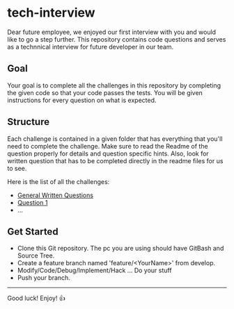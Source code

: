 # tech-interview
Dear future employee, we enjoyed our first interview with you and would like to go a step further. This repository contains code questions and serves as a technnical interview for future developer in our team.

## Goal
Your goal is to complete all the challenges in this repository by completing the given code so that your code passes the tests.
You will be given instructions for every question on what is expected.

## Structure
Each challenge is contained in a given folder that has everything that you'll need to complete the challenge. Make sure to read the Readme of the question properly for details and question specific hints.
Also, look for written question that has to be completed directly in the readme files for us to see.

Here is the list of all the challenges:
- [General Written Questions](WrittenQuestions)
- [Question 1](Q1)
- ...

## Get Started
- Clone this Git repository. The pc you are using should have GitBash and Source Tree.
- Create a feature branch named 'feature/\<YourName>' from develop.
- Modify/Code/Debug/Implement/Hack ... Do your stuff
- Push your branch.

---

Good luck! Enjoy! 👍